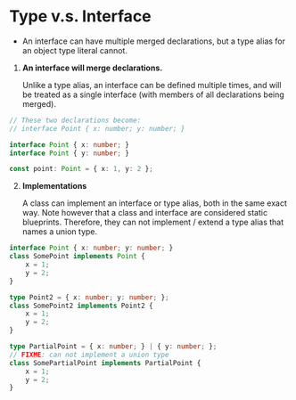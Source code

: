 # Type v.s. Interface

- An interface can have multiple merged declarations, but a type alias for an object type literal cannot.
1. **An interface will merge declarations.**

    Unlike a type alias, an interface can be defined multiple times, and will be treated as a single interface (with members of all declarations being merged).
```ts
// These two declarations become: 
// interface Point { x: number; y: number; } 

interface Point { x: number; } 
interface Point { y: number; } 

const point: Point = { x: 1, y: 2 };
```


2. **Implementations**

    A class can implement an interface or type alias, both in the same exact way. Note however that a class and interface are considered static blueprints. Therefore, they can not implement / extend a type alias that names a union type.
```typescript
interface Point { x: number; y: number; } 
class SomePoint implements Point { 
    x = 1; 
    y = 2; 
} 

type Point2 = { x: number; y: number; }; 
class SomePoint2 implements Point2 { 
    x = 1; 
    y = 2; 
} 

type PartialPoint = { x: number; } | { y: number; }; 
// FIXME: can not implement a union type 
class SomePartialPoint implements PartialPoint { 
    x = 1; 
    y = 2; 
} 
```
